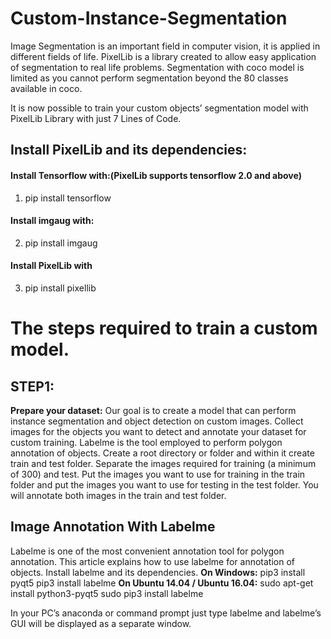 # Custom-Instance-Segmentation
Image Segmentation is an important field in computer vision, it is applied in different fields of life. PixelLib is a library created to allow easy application of segmentation to real life problems. Segmentation with coco model is limited as you cannot perform segmentation beyond the 80 classes available in coco. 

It is now possible to train your custom objects’ segmentation model with PixelLib Library with just 7 Lines of Code.
## Install PixelLib and its dependencies:

#### Install Tensorflow with:(PixelLib supports tensorflow 2.0 and above)
1. pip install tensorflow
#### Install imgaug with: 
2. pip install imgaug
#### Install PixelLib with
3. pip install pixellib


# The steps required to train a custom model.
## STEP1:
**Prepare your dataset:**
Our goal is to create a model that can perform instance segmentation and object detection on custom images.
Collect images for the objects you want to detect and annotate your dataset for custom training. Labelme is the tool employed to perform polygon annotation of objects. Create a root directory or folder and within it create train and test folder. Separate the images required for training (a minimum of 300) and test. Put the images you want to use for training in the train folder and put the images you want to use for testing in the test folder. 
You will annotate both images in the train and test folder.

## Image Annotation With Labelme
Labelme is one of the most convenient annotation tool for polygon annotation. This article explains how to use labelme for annotation of objects.
Install labelme and its dependencies.
**On Windows:**
pip3 install pyqt5
pip3 install labelme
**On Ubuntu 14.04 / Ubuntu 16.04:**
sudo apt-get install python3-pyqt5
sudo pip3 install labelme

In your PC’s anaconda or command prompt just type labelme and labelme’s GUI will be displayed as a separate window.
